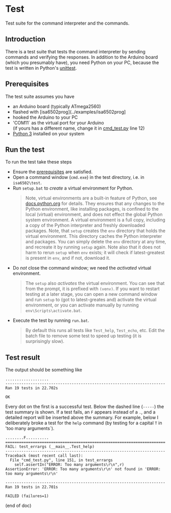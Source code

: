 # Test

Test suite for the command interpreter and the commands.

## Introduction

There is a test suite that tests the command interpreter by sending commands and verifying the responses. In addition to the Arduino board (which you presumably have), you need Python on your PC, because the test is written in Python's [unittest](https://docs.python.org/3/library/unittest.html).
## Prerequisites

The test suite assumes you have 

- an Arduino board (typically ATmega2560)
- flashed with [isa6502prog](../examples/isa6502prog]
- hooked the Arduino to your PC
- 'COM11` as the virtual port for your Arduino  
  (if yours has a different name, change it in [cmd_test.py](cmd_test.py) line 12)
- [Python 3](https://www.python.org/downloads/) installed on your system

## Run the test

To run the test take these steps

- Ensure the [prerequisites](#prerequisites) are satisfied.
- Open a command window (`cmd.exe`) in the test directory, i.e. in `isa6502\test`.
- Run `setup.bat` to _create_ a virtual environment for Python.
  > Note, virtual environments are a built-in feature of Python, see [docs.python.org](https://docs.python.org/3/library/venv.html) for details. They ensures that any changes to the Python environment, like installing packages, is confined to the local (virtual) environment, and does not effect the global Python system environment. A virtual environment is a full copy, including a copy of the Python interpreter and freshly downloaded packages. Note, that `setup` creates the `env` directory that holds the virtual environment. This directory caches the Python interpreter and packages. You can simply delete the `env` directory at any time, and recreate it by running `setup` again. Note also that it does not harm to rerun `setup` when `env` exists; it will check if latest-greatest is present in `env`, and if not, download it.
- Do _not_ close the command window; we need the _activated_ virtual environment.
  > The `setup` also _activates_ the virtual environment. You can see that from the prompt, it is prefixed with `(venv)`. If you want to restart testing at a later stage, you can open a new command window and run `setup` to (got to latest-greates and) activate the virtual environment, or you can activate manually by running `env\Scripts\activate.bat`.
- Execute the test by running `run.bat`.
  > By default this runs all tests like `Test_help`, `Test_echo`, etc. Edit the batch file to remove some test to speed up testing (it is surprisingly slow). 

## Test result

The output should be something like

```text
...................
----------------------------------------------------------------------
Ran 19 tests in 22.702s

OK
```

Every dot on the first is a successful test. Below the dashed line (`-----`) the test summary is shown. If a test fails, an `F` appears instead of a `.`, and a detailed report will be inserted above the summary. For example, below I deliberately broke a test for the `help` command (by testing for a capital `T` in 'too many arguments`).

```text
........F..........
======================================================================
FAIL: test_errargs (__main__.Test_help)
----------------------------------------------------------------------
Traceback (most recent call last):
  File "cmd_test.py", line 151, in test_errargs
    self.assertIn("ERROR: Too many arguments\r\n",r)
AssertionError: 'ERROR: Too many arguments\r\n' not found in 'ERROR: too many arguments\r\n'

----------------------------------------------------------------------
Ran 19 tests in 22.701s

FAILED (failures=1)
```


(end of doc)
